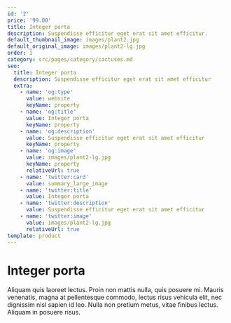 ```yaml
---
id: '2'
price: '99.00'
title: Integer porta
description: Suspendisse efficitur eget erat sit amet efficitur.
default_thumbnail_image: images/plant2.jpg
default_original_image: images/plant2-lg.jpg
order: 1
category: src/pages/category/cactuses.md
seo:
  title: Integer porta
  description: Suspendisse efficitur eget erat sit amet efficitur
  extra:
    - name: 'og:type'
      value: website
      keyName: property
    - name: 'og:title'
      value: Integer porta
      keyName: property
    - name: 'og:description'
      value: Suspendisse efficitur eget erat sit amet efficitur
      keyName: property
    - name: 'og:image'
      value: images/plant2-lg.jpg
      keyName: property
      relativeUrl: true
    - name: 'twitter:card'
      value: summary_large_image
    - name: 'twitter:title'
      value: Integer porta
    - name: 'twitter:description'
      value: Suspendisse efficitur eget erat sit amet efficitur
    - name: 'twitter:image'
      value: images/plant2-lg.jpg
      relativeUrl: true
template: product
---
```


# Integer porta

Aliquam quis laoreet lectus. Proin non mattis nulla, quis posuere mi. Mauris venenatis, magna at pellentesque commodo, lectus risus vehicula elit, nec dignissim nisl sapien id leo. Nulla non pretium metus, vitae finibus lectus. Aliquam in posuere risus.